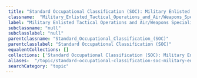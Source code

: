 ```yaml
--- 
 title: "Standard Occupational Classification (SOC): Military Enlisted Tactical Operations and Air/Weapons Specialists and Crew Members, All Other" 
 classname:  "Military_Enlisted_Tactical_Operations_and_Air/Weapons_Specialists_and_Crew_Members,_All_Other" 
 label: "Military Enlisted Tactical Operations and Air/Weapons Specialists and Crew Members, All Other" 
 subclassname: "null" 
 subclasslabel: "null" 
 parentclassname: "Standard_Occupational_Classification_(SOC)" 
 parentclasslabel: "Standard Occupational Classification (SOC)" 
 equalentCollections: [] 
 collections: ['Standard Occupational Classification (SOC): Military Enlisted Tactical Operations and Air/Weapons Specialists and Crew Members, All Other']
 aliases:  "/topic/standard-occupational-classification-soc-military-enlisted-tactical-operations-and-airweapons-specialists-and-crew-members-all-other"  
 searchCategory: "topic" 
---
```

